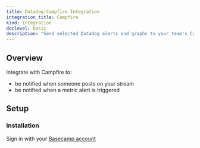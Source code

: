 ```yaml
---
title: Datadog-Campfire Integration
integration_title: Campfire
kind: integration
doclevel: basic
description: "Send selected Datadog alerts and graphs to your team's Campfire channel."
---
```



## Overview 

Integrate with Campfire to:

* be notified when someone posts on your stream
* be notified when a metric alert is triggered

## Setup
### Installation 

Sign in with your [Basecamp account](https://launchpad.37signals.com/signin)
